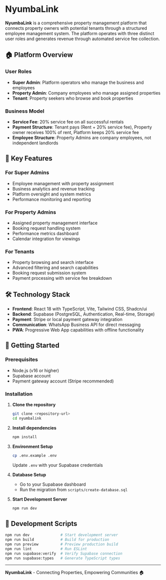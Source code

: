 # NyumbaLink

**NyumbaLink** is a comprehensive property management platform that connects property owners with potential tenants through a structured employee management system. The platform operates with three distinct user roles and generates revenue through automated service fee collection.

## 🏠 Platform Overview

### User Roles
- **Super Admin**: Platform operators who manage the business and employees
- **Property Admin**: Company employees who manage assigned properties
- **Tenant**: Property seekers who browse and book properties

### Business Model
- **Service Fee**: 20% service fee on all successful rentals
- **Payment Structure**: Tenant pays (Rent + 20% service fee), Property owner receives 100% of rent, Platform keeps 20% service fee
- **Employee Structure**: Property Admins are company employees, not independent landlords

## 🚀 Key Features

### For Super Admins
- Employee management with property assignment
- Business analytics and revenue tracking
- Platform oversight and system metrics
- Performance monitoring and reporting

### For Property Admins
- Assigned property management interface
- Booking request handling system
- Performance metrics dashboard
- Calendar integration for viewings

### For Tenants
- Property browsing and search interface
- Advanced filtering and search capabilities
- Booking request submission system
- Payment processing with service fee breakdown

## 🛠️ Technology Stack

- **Frontend**: React 18 with TypeScript, Vite, Tailwind CSS, Shadcn/ui
- **Backend**: Supabase (PostgreSQL, Authentication, Real-time, Storage)
- **Payment**: Stripe or local payment gateway integration
- **Communication**: WhatsApp Business API for direct messaging
- **PWA**: Progressive Web App capabilities with offline functionality

## 🚀 Getting Started

### Prerequisites
- Node.js (v16 or higher)
- Supabase account
- Payment gateway account (Stripe recommended)

### Installation

1. **Clone the repository**
   ```bash
   git clone <repository-url>
   cd nyumbalink
   ```

2. **Install dependencies**
   ```bash
   npm install
   ```

3. **Environment Setup**
   ```bash
   cp .env.example .env
   ```
   Update `.env` with your Supabase credentials

4. **Database Setup**
   - Go to your Supabase dashboard
   - Run the migration from `scripts/create-database.sql`

5. **Start Development Server**
   ```bash
   npm run dev
   ```

## 🔧 Development Scripts

```bash
npm run dev              # Start development server
npm run build            # Build for production
npm run preview          # Preview production build
npm run lint             # Run ESLint
npm run supabase:verify  # Verify Supabase connection
npm run supabase:types   # Generate TypeScript types
```

---

**NyumbaLink** - Connecting Properties, Empowering Communities 🏠